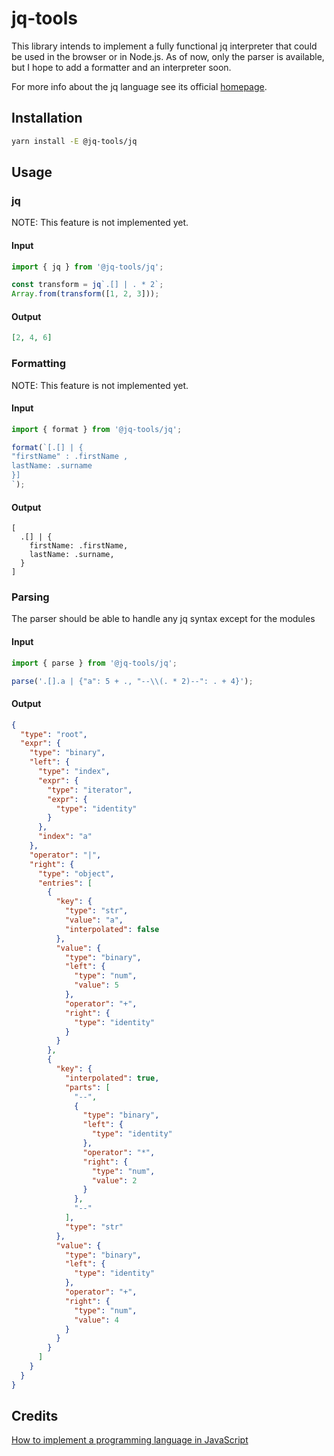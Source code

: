 # jq-tools

This library intends to implement a fully functional jq interpreter that could be used in the browser or in Node.js.
As of now, only the parser is available, but I hope to add a formatter and an interpreter soon.

For more info about the jq language see its official [homepage](https://stedolan.github.io/jq/).

## Installation

```bash
yarn install -E @jq-tools/jq
```

## Usage

### jq

NOTE: This feature is not implemented yet.

#### Input

```js
import { jq } from '@jq-tools/jq';

const transform = jq`.[] | . * 2`;
Array.from(transform([1, 2, 3]));
```

#### Output

```json
[2, 4, 6]
```

### Formatting

NOTE: This feature is not implemented yet.

#### Input

```js
import { format } from '@jq-tools/jq';

format(`[.[] | {
"firstName" : .firstName ,
lastName: .surname
}]
`);
```

#### Output

```jq
[
  .[] | {
    firstName: .firstName,
    lastName: .surname,
  }
]
```

### Parsing

The parser should be able to handle any jq syntax except for the modules

#### Input

```js
import { parse } from '@jq-tools/jq';

parse('.[].a | {"a": 5 + ., "--\\(. * 2)--": . + 4}');
```

#### Output

```json
{
  "type": "root",
  "expr": {
    "type": "binary",
    "left": {
      "type": "index",
      "expr": {
        "type": "iterator",
        "expr": {
          "type": "identity"
        }
      },
      "index": "a"
    },
    "operator": "|",
    "right": {
      "type": "object",
      "entries": [
        {
          "key": {
            "type": "str",
            "value": "a",
            "interpolated": false
          },
          "value": {
            "type": "binary",
            "left": {
              "type": "num",
              "value": 5
            },
            "operator": "+",
            "right": {
              "type": "identity"
            }
          }
        },
        {
          "key": {
            "interpolated": true,
            "parts": [
              "--",
              {
                "type": "binary",
                "left": {
                  "type": "identity"
                },
                "operator": "*",
                "right": {
                  "type": "num",
                  "value": 2
                }
              },
              "--"
            ],
            "type": "str"
          },
          "value": {
            "type": "binary",
            "left": {
              "type": "identity"
            },
            "operator": "+",
            "right": {
              "type": "num",
              "value": 4
            }
          }
        }
      ]
    }
  }
}
```

## Credits

[How to implement a programming language in JavaScript](https://lisperator.net/pltut/)
